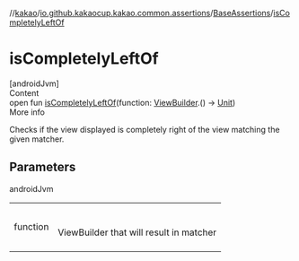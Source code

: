 //[kakao](../../../index.md)/[io.github.kakaocup.kakao.common.assertions](../index.md)/[BaseAssertions](index.md)/[isCompletelyLeftOf](is-completely-left-of.md)



# isCompletelyLeftOf  
[androidJvm]  
Content  
open fun [isCompletelyLeftOf](is-completely-left-of.md)(function: [ViewBuilder](../../io.github.kakaocup.kakao.common.builders/-view-builder/index.md).() -> [Unit](https://kotlinlang.org/api/latest/jvm/stdlib/kotlin/-unit/index.html))  
More info  


Checks if the view displayed is completely right of the view matching the given matcher.



## Parameters  
  
androidJvm  
  
| | |
|---|---|
| <a name="io.github.kakaocup.kakao.common.assertions/BaseAssertions/isCompletelyLeftOf/#kotlin.Function1[io.github.kakaocup.kakao.common.builders.ViewBuilder,kotlin.Unit]/PointingToDeclaration/"></a>function| <a name="io.github.kakaocup.kakao.common.assertions/BaseAssertions/isCompletelyLeftOf/#kotlin.Function1[io.github.kakaocup.kakao.common.builders.ViewBuilder,kotlin.Unit]/PointingToDeclaration/"></a><br><br>ViewBuilder that will result in matcher<br><br>|
  
  



